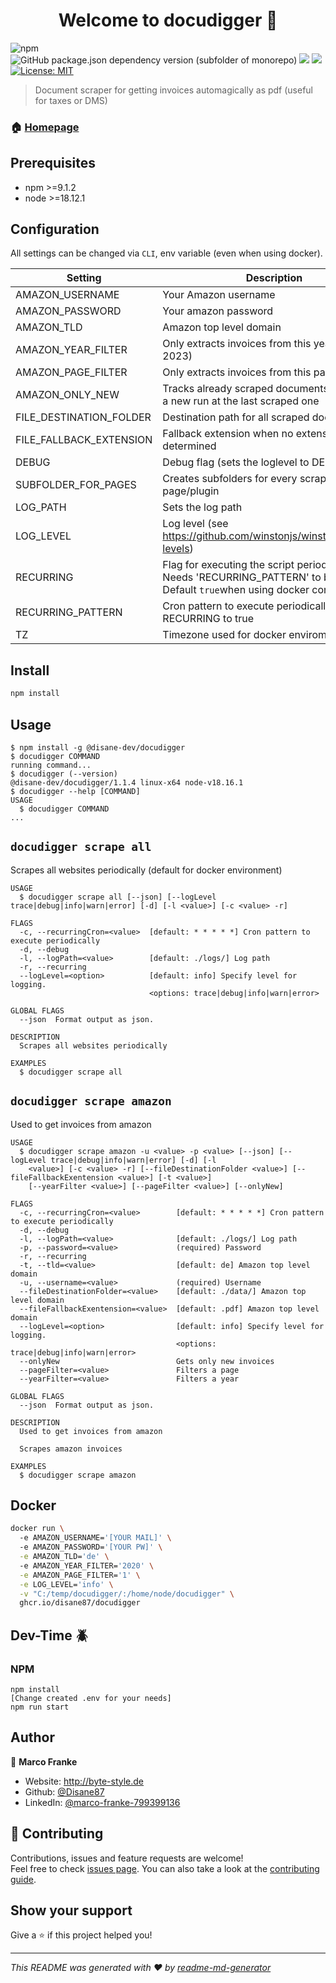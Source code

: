 <h1 align="center">Welcome to docudigger 👋</h1>
<p>
  <img alt="npm" src="https://img.shields.io/npm/v/@disane-dev/docudigger/latest">
  <img alt="GitHub package.json dependency version (subfolder of monorepo)" src="https://img.shields.io/github/package-json/dependency-version/Disane87/docudigger/puppeteer">
  

  <img src="https://img.shields.io/badge/npm-%3E%3D9.1.2-blue.svg" />
  <img src="https://img.shields.io/badge/node-%3E%3D18.12.1-blue.svg" />
  <a href="#" target="_blank">
    <img alt="License: MIT" src="https://img.shields.io/badge/License-MIT-yellow.svg" />
  </a>
</p>

> Document scraper for getting invoices automagically as pdf (useful for taxes or DMS)

### 🏠 [Homepage](https://repo.disane.dev/Disane/docudigger#readme)

## Prerequisites

- npm >=9.1.2
- node >=18.12.1


## Configuration
All settings can be changed via `CLI`, env variable (even when using docker).


| Setting  |  Description  | Default value  |
|---|---|---|
| AMAZON_USERNAME  | Your Amazon username  | `null`  |
| AMAZON_PASSWORD  | Your amazon password  | `null`  |
| AMAZON_TLD  |  Amazon top level domain  | `de`  |
| AMAZON_YEAR_FILTER  | Only extracts invoices from this year (i.e. 2023)  | `2023` |
| AMAZON_PAGE_FILTER  | Only extracts invoices from this page (i.e. 2)  | `null`  |
| AMAZON_ONLY_NEW  | Tracks already scraped documents and starts a new run at the last scraped one  | `true`  |
| FILE_DESTINATION_FOLDER  | Destination path for all scraped documents  | `./documents/` |
| FILE_FALLBACK_EXTENSION  | Fallback extension when no extension can be determined  | `.pdf`   |
| DEBUG  | Debug flag (sets the loglevel to DEBUG)  | `false`  |
| SUBFOLDER_FOR_PAGES  | Creates subfolders for every scraped page/plugin  | `false`  |
| LOG_PATH  | Sets the log path   | `./logs/` |
| LOG_LEVEL  | Log level (see https://github.com/winstonjs/winston#logging-levels)  | `info`  |
| RECURRING  | Flag for executing the script periodically. Needs 'RECURRING_PATTERN' to be set. Default `true`when using docker container  | `false`  |
| RECURRING_PATTERN  | Cron pattern to execute periodically. Needs RECURRING to true  | `*/30 * * * *`  |
| TZ  | Timezone used for docker enviroments  | `Europe/Berlin`  |

## Install

```sh
npm install
```
## Usage
<!-- usage -->
```sh-session
$ npm install -g @disane-dev/docudigger
$ docudigger COMMAND
running command...
$ docudigger (--version)
@disane-dev/docudigger/1.1.4 linux-x64 node-v18.16.1
$ docudigger --help [COMMAND]
USAGE
  $ docudigger COMMAND
...
```
<!-- usagestop -->

## `docudigger scrape all`

Scrapes all websites periodically (default for docker environment)

```
USAGE
  $ docudigger scrape all [--json] [--logLevel trace|debug|info|warn|error] [-d] [-l <value>] [-c <value> -r]

FLAGS
  -c, --recurringCron=<value>  [default: * * * * *] Cron pattern to execute periodically
  -d, --debug
  -l, --logPath=<value>        [default: ./logs/] Log path
  -r, --recurring
  --logLevel=<option>          [default: info] Specify level for logging.
                               <options: trace|debug|info|warn|error>

GLOBAL FLAGS
  --json  Format output as json.

DESCRIPTION
  Scrapes all websites periodically

EXAMPLES
  $ docudigger scrape all
```


## `docudigger scrape amazon`

Used to get invoices from amazon

```
USAGE
  $ docudigger scrape amazon -u <value> -p <value> [--json] [--logLevel trace|debug|info|warn|error] [-d] [-l
    <value>] [-c <value> -r] [--fileDestinationFolder <value>] [--fileFallbackExentension <value>] [-t <value>]
    [--yearFilter <value>] [--pageFilter <value>] [--onlyNew]

FLAGS
  -c, --recurringCron=<value>        [default: * * * * *] Cron pattern to execute periodically
  -d, --debug
  -l, --logPath=<value>              [default: ./logs/] Log path
  -p, --password=<value>             (required) Password
  -r, --recurring
  -t, --tld=<value>                  [default: de] Amazon top level domain
  -u, --username=<value>             (required) Username
  --fileDestinationFolder=<value>    [default: ./data/] Amazon top level domain
  --fileFallbackExentension=<value>  [default: .pdf] Amazon top level domain
  --logLevel=<option>                [default: info] Specify level for logging.
                                     <options: trace|debug|info|warn|error>
  --onlyNew                          Gets only new invoices
  --pageFilter=<value>               Filters a page
  --yearFilter=<value>               Filters a year

GLOBAL FLAGS
  --json  Format output as json.

DESCRIPTION
  Used to get invoices from amazon

  Scrapes amazon invoices

EXAMPLES
  $ docudigger scrape amazon
```

## Docker
```sh
docker run \ 
  -e AMAZON_USERNAME='[YOUR MAIL]' \ 
  -e AMAZON_PASSWORD='[YOUR PW]' \
  -e AMAZON_TLD='de' \ 
  -e AMAZON_YEAR_FILTER='2020' \
  -e AMAZON_PAGE_FILTER='1' \
  -e LOG_LEVEL='info' \
  -v "C:/temp/docudigger/:/home/node/docudigger" \
  ghcr.io/disane87/docudigger
```

## Dev-Time 🪲
### NPM
```npm
npm install
[Change created .env for your needs]
npm run start
```

## Author

👤 **Marco Franke**

* Website: http://byte-style.de
* Github: [@Disane87](https://github.com/Disane87)
* LinkedIn: [@marco-franke-799399136](https://linkedin.com/in/marco-franke-799399136)

## 🤝 Contributing

Contributions, issues and feature requests are welcome!<br />Feel free to check [issues page](https://repo.disane.dev/Disane/docudigger/issues). You can also take a look at the [contributing guide](https://repo.disane.dev/Disane/docudigger/blob/master/CONTRIBUTING.md).

## Show your support

Give a ⭐️ if this project helped you!

***
_This README was generated with ❤️ by [readme-md-generator](https://github.com/kefranabg/readme-md-generator)_
